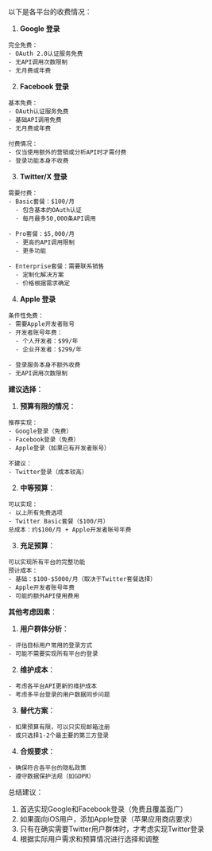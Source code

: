 
以下是各平台的收费情况：

1. **Google 登录**
```text
完全免费：
- OAuth 2.0认证服务免费
- 无API调用次数限制
- 无月费或年费
```

2. **Facebook 登录**
```text
基本免费：
- OAuth认证服务免费
- 基础API调用免费
- 无月费或年费

付费情况：
- 仅当使用额外的营销或分析API时才需付费
- 登录功能本身不收费
```

3. **Twitter/X 登录**
```text
需要付费：
- Basic套餐：$100/月
  - 包含基本的OAuth认证
  - 每月最多50,000条API调用

- Pro套餐：$5,000/月
  - 更高的API调用限制
  - 更多功能

- Enterprise套餐：需要联系销售
  - 定制化解决方案
  - 价格根据需求确定
```

4. **Apple 登录**
```text
条件性免费：
- 需要Apple开发者账号
- 开发者账号年费：
  - 个人开发者：$99/年
  - 企业开发者：$299/年

- 登录服务本身不额外收费
- 无API调用次数限制
```

**建议选择**：

1. **预算有限的情况**：
```text
推荐实现：
- Google登录（免费）
- Facebook登录（免费）
- Apple登录（如果已有开发者账号）

不建议：
- Twitter登录（成本较高）
```

2. **中等预算**：
```text
可以实现：
- 以上所有免费选项
- Twitter Basic套餐（$100/月）
总成本：约$100/月 + Apple开发者账号年费
```

3. **充足预算**：
```text
可以实现所有平台的完整功能
预计成本：
- 基础：$100-$5000/月（取决于Twitter套餐选择）
- Apple开发者账号年费
- 可能的额外API使用费用
```

**其他考虑因素**：

1. **用户群体分析**：
```text
- 评估目标用户常用的登录方式
- 可能不需要实现所有平台的登录
```

2. **维护成本**：
```text
- 考虑各平台API更新的维护成本
- 考虑多平台登录的用户数据同步问题
```

3. **替代方案**：
```text
- 如果预算有限，可以只实现邮箱注册
- 或只选择1-2个最主要的第三方登录
```

4. **合规要求**：
```text
- 确保符合各平台的隐私政策
- 遵守数据保护法规（如GDPR）
```

总结建议：
1. 首选实现Google和Facebook登录（免费且覆盖面广）
2. 如果面向iOS用户，添加Apple登录（苹果应用商店要求）
3. 只有在确实需要Twitter用户群体时，才考虑实现Twitter登录
4. 根据实际用户需求和预算情况进行选择和调整